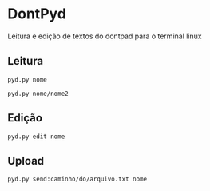 # DontPyd
Leitura e edição de textos do dontpad para o terminal linux

## Leitura

```
pyd.py nome
```

```
pyd.py nome/nome2
```

## Edição

```
pyd.py edit nome
```

## Upload

```
pyd.py send:caminho/do/arquivo.txt nome
```
